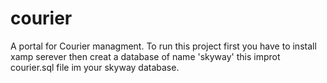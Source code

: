 # courier
A portal for Courier managment. To run this project first you have to install xamp serever then creat a database of name 'skyway' this improt courier.sql file im your skyway database.
